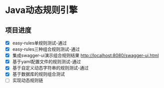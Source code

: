 # Java动态规则引擎
## 项目进度
- [x] easy-rules单规则测试-通过
- [x] easy-rules三种组合规则测试-通过
- [x] 集成swagger-ui演示组合规则结果 <http://localhost:8080/swagger-ui.html>
- [x] 基于yaml配置文件的规则测试-通过
- [x] 基于自定义动态字符串的规则测试-通过
- [x] 基于数据库的规则组合测试
- [ ] 实现动态规则链
